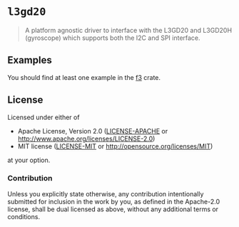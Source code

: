 # `l3gd20`

> A platform agnostic driver to interface with the L3GD20 and L3GD20H (gyroscope) which supports
> both the I2C and SPI interface.

## Examples

You should find at least one example in the [f3] crate.

[f3]: https://docs.rs/f3/~0.5

## License

Licensed under either of

- Apache License, Version 2.0 ([LICENSE-APACHE](LICENSE-APACHE) or
  http://www.apache.org/licenses/LICENSE-2.0)
- MIT license ([LICENSE-MIT](LICENSE-MIT) or http://opensource.org/licenses/MIT)

at your option.

### Contribution

Unless you explicitly state otherwise, any contribution intentionally submitted for inclusion in the
work by you, as defined in the Apache-2.0 license, shall be dual licensed as above, without any
additional terms or conditions.
